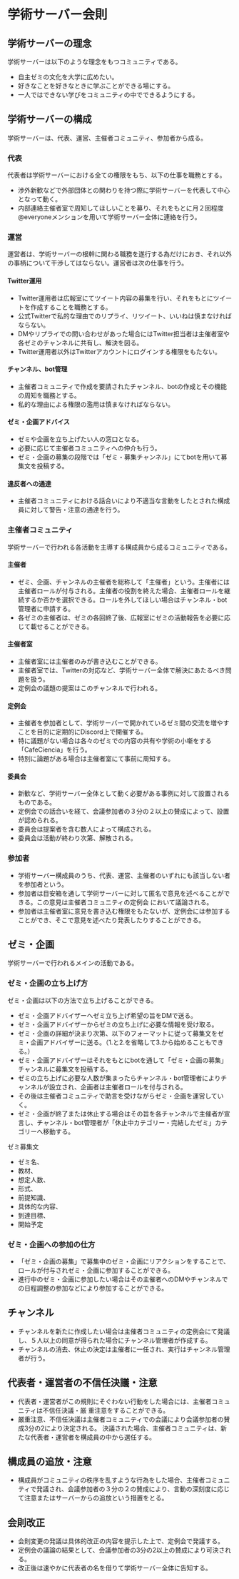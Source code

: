 # 学術サーバー会則

## 学術サーバーの理念

学術サーバーは以下のような理念をもつコミュニティである。

- ⾃主ゼミの⽂化を⼤学に広めたい。
- 好きなことを好きなときに学ぶことができる場にする。
- ⼀⼈ではできない学びをコミュニティの中でできるようにする。

## 学術サーバーの構成

学術サーバーは、代表、運営、主催者コミュニティ、参加者から成る。

### 代表

代表者は学術サーバーにおける全ての権限をもち、以下の仕事を職務とする。

- 渉外新歓などで外部団体との関わりを持つ際に学術サーバーを代表して中心となって動く。
- 内部連絡主催者室で周知してほしいことを募り、それをもとに月２回程度@everyoneメンションを用いて学術サーバー全体に連絡を行う。

### 運営

運営者は、学術サーバーの根幹に関わる職務を遂⾏する為だけにおき、それ以外の事柄について⼲渉してはならない。運営者は次の仕事を⾏う。

#### Twitter運用

- Twitter運用者は広報室にてツイート内容の募集を行い、それをもとにツイートを作成することを職務とする。
- 公式Twitterで私的な理由でのリプライ、リツイート、いいねは慎まなければならない。
- DMやリプライでの問い合わせがあった場合にはTwitter担当者は主催者室や各ゼミのチャンネルに共有し、解決を図る。
- Twitter運用者以外はTwitterアカウントにログインする権限をもたない。

#### チャンネル、bot管理

- 主催者コミュニティで作成を要請されたチャンネル、botの作成とその機能の周知を職務とする。
- 私的な理由による権限の濫用は慎まなければならない。

#### ゼミ・企画アドバイス

- ゼミや企画を立ち上げたい人の窓口となる。
- 必要に応じて主催者コミュニティへの仲介も行う。
- ゼミ・企画の募集の段階では「ゼミ・募集チャンネル」にてbotを用いて募集文を投稿する。

#### 違反者への通達

- 主催者コミュニティにおける話合いにより不適当な言動をしたとされた構成員に対して警告・注意の通達を行う。

### 主催者コミュニティ

学術サーバーで行われる各活動を主導する構成員から成るコミュニティである。

#### 主催者

- ゼミ、企画、チャンネルの主催者を総称して「主催者」という。主催者には主催者ロールが付与される。主催者の役割を終えた場合、主催者ロールを継続するか否かを選択できる。ロールを外してほしい場合はチャンネル・bot管理者に申請する。
- 各ゼミの主催者は、ゼミの各回終了後、広報室にゼミの活動報告を必要に応じて載せることができる。

#### 主催者室

- 主催者室には主催者のみが書き込むことができる。
- 主催者室では、Twitterの対応など、学術サーバー全体で解決にあたるべき問題を扱う。
- 定例会の議題の提案はこのチャンネルで行われる。

#### 定例会

- 主催者を参加者として、学術サーバーで開かれているゼミ間の交流を増やすことを目的に定期的にDiscord上で開催する。
- 特に議題がない場合は各々のゼミでの内容の共有や学術の小噺をする「CafeCiencia」を行う。
- 特別に論題がある場合は主催者室にて事前に周知する。

#### 委員会

- 新歓など、学術サーバー全体として動く必要がある事例に対して設置されるものである。
- 定例会での話合いを経て、会議参加者の３分の２以上の賛成によって、設置が認められる。
- 委員会は提案者を含む数人によって構成される。
- 委員会は活動が終わり次第、解散される。

### 参加者

- 学術サーバー構成員のうち、代表、運営、主催者のいずれにも該当しない者を参加者という。
- 参加者は目安箱を通して学術サーバーに対して匿名で意見を述べることができる。この意見は主催者コミュニティの定例会
において議論される。
- 参加者は主催者室に意見を書き込む権限をもたないが、定例会には参加することができ、そこで意見を述べたり発表したりすることができる。

## ゼミ・企画

学術サーバーで行われるメインの活動である。

### ゼミ・企画の立ち上げ方

ゼミ・企画は以下の方法で立ち上げることができる。

- ゼミ・企画アドバイザーへゼミ立ち上げ希望の旨をDMで送る。
- ゼミ・企画アドバイザーからゼミの立ち上げに必要な情報を受け取る。
- ゼミ・企画の詳細が決まり次第、以下のフォーマットに従って募集文をゼミ・企画アドバイザーに送る。（1.と2.を省略して3.から始めることもできる。）
- ゼミ・企画アドバイザーはそれをもとにbotを通して「ゼミ・企画の募集」チャンネルに募集⽂を投稿する。
- ゼミの立ち上げに必要な人数が集まったらチャンネル・bot管理者によりチャンネルが設立され、企画者は主催者ロールを付与される。
- その後は主催者コミュニティで助言を受けながらゼミ・企画を運営していく。
- ゼミ・企画が終了または休止する場合はその旨を各チャンネルで主催者が宣言し、チャンネル・bot管理者が「休止中カテゴリー・完結したゼミ」カテゴリーへ移動する。

ゼミ募集文

- ゼミ名、
- 教材、
- 想定人数、
- 形式、
- 前提知識、
- 具体的な内容、
- 到達目標、
- 開始予定

### ゼミ・企画への参加の仕方

- 「ゼミ・企画の募集」で募集中のゼミ・企画にリアクションをすることで、ロールが付与されゼミ・企画に参加することができる。
- 進行中のゼミ・企画に参加したい場合はその主催者へのDMやチャンネルでの日程調整の参加などにより参加することができる。

## チャンネル

- チャンネルを新たに作成したい場合は主催者コミュニティの定例会にて発議し、５人以上の同意が得られた場合にチャンネル管理者が作成する。
- チャンネルの消去、休止の決定は主催者に一任され、実行はチャンネル管理者が行う。

## 代表者・運営者の不信任決議・注意

- 代表者・運営者がこの規則にそぐわない⾏動をした場合には、主催者コミュニティは不信任決議・厳
重注意をすることができる。
- 厳重注意、不信任決議は主催者コミュニティでの会議により会議参加者の賛成3分の2により決定される。
決議された場合、主催者コミュニティは、新たな代表者・運営者を構成員の中から選任する。

## 構成員の追放・注意

- 構成員がコミュニティの秩序を乱すような行為をした場合、主催者コミュニティで発議され、会議参加者の３分の２の賛成により、言動の深刻度に応じて注意またはサーバーからの追放という措置をとる。

## 会則改正

- 会則変更の発議は具体的改正の内容を提⽰した上で、定例会で発議する。
- 定例会の議論の結果として、会議参加者の3分の2以上の賛成により可決される。
- 改正後は速やかに代表者の名を借りて学術サーバー全体に告知する。
